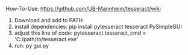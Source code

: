 How-To-Use:
https://github.com/UB-Mannheim/tesseract/wiki

1. Download and add to PATH
2. install dependencies:
    pip install pytesseract tesseract PySimpleGUI
3. adjust this line of code:
    pytesseract.tesseract_cmd = 'C:/path/to/tesseract.exe'
4. run:
    py gui.py
